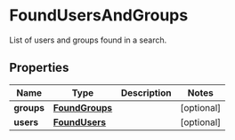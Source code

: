 

# FoundUsersAndGroups

List of users and groups found in a search.

## Properties

| Name | Type | Description | Notes |
|------------ | ------------- | ------------- | -------------|
|**groups** | [**FoundGroups**](FoundGroups.md) |  |  [optional] |
|**users** | [**FoundUsers**](FoundUsers.md) |  |  [optional] |




